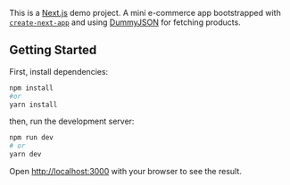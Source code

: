 This is a [Next.js](https://nextjs.org) demo project. A mini e-commerce app bootstrapped with [`create-next-app`](https://nextjs.org/docs/app/api-reference/cli/create-next-app) and using [DummyJSON](https://dummyjson.com/docs/products) for fetching products.

## Getting Started

First, install dependencies:

```bash
npm install
#or
yarn install
```

then, run the development server:

```bash
npm run dev
# or
yarn dev
```

Open [http://localhost:3000](http://localhost:3000) with your browser to see the result.
